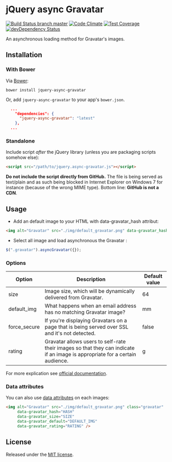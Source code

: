 # jQuery async Gravatar
[![Build Status branch master](https://travis-ci.org/llaumgui/jquery-async-gravatar.svg?branch=master)](https://travis-ci.org/llaumgui/jquery-async-gravatar) [![Code Climate](https://codeclimate.com/github/llaumgui/jquery-async-gravatar/badges/gpa.svg)](https://codeclimate.com/github/llaumgui/jquery-async-gravatar) [![Test Coverage](https://codeclimate.com/github/llaumgui/jquery-async-gravatar/badges/coverage.svg)](https://codeclimate.com/github/llaumgui/jquery-async-gravatar/coverage) [![devDependency Status](https://david-dm.org/llaumgui/jquery-async-gravatar/dev-status.png)](https://david-dm.org/llaumgui/jquery-async-gravatar#info=devDependencies)

An asynchronous loading method for Gravatar's images.

## Installation
### With Bower

Via [Bower](http://bower.io):

~~~
bower install jquery-async-gravatar
~~~

Or, add `jquery-async-gravatar` to your app's `bower.json`.

~~~json
  ...
    "dependencies": {
      "jquery-async-gravatar": "latest"
    },
  ...
~~~

### Standalone
Include script *after* the jQuery library (unless you are packaging scripts somehow else):

~~~html
<script src="/path/to/jquery.async-gravatar.js"></script>
~~~

**Do not include the script directly from GitHub.** The file is being served as text/plain and as such being blocked
in Internet Explorer on Windows 7 for instance (because of the wrong MIME type). Bottom line: **GitHub is not a CDN**.

## Usage
* Add an default image to your HTML with data-gravatar_hash attribut:
~~~html
<img alt="Gravatar" src="./img/default_gravatar.png" data-gravatar_hash="HASH" class="gravatar" />
~~~
* Select all image and load asynchronous the Gravatar :

~~~javascript
$(".gravatar").asyncGravatar({});
~~~

### Options
| Option        | Description   | Default value |
| ------------- | ------------- | ------------- |
| size | Image size, which will be dynamically delivered from Gravatar. | 64 |
| default_img | What happens when an email address has no matching Gravatar image? | mm |
| force_secure | If you're displaying Gravatars on a page that is being served over SSL and it's not detected. | false |
| rating  | Gravatar allows users to self-rate their images so that they can indicate if an image is appropriate for a certain audience. | g |

For more explication see [official documentation](https://gravatar.com/site/implement/images/).

### Data attributes
You can also use [data attributes](https://developer.mozilla.org/en-US/docs/Web/Guide/HTML/Using_data_attributes) on each images:
~~~html
<img alt="Gravatar" src="./img/default_gravatar.png" class="gravatar"
     data-gravatar_hash="HASH"
     data-gravatar_size="SIZE"
     data-gravatar_default="DEFAULT_IMG"
     data-gravatar_rating="RATING" />
~~~

## License
Released under the [MIT license](http://www.opensource.org/licenses/MIT).
